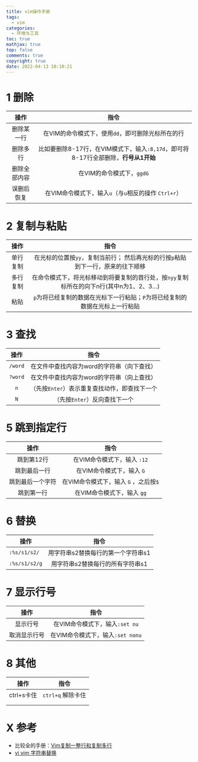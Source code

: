 ```yaml
---
title: vim操作手册
tags:
  - vim
categories:
  - 环境与工具
toc: true
mathjax: true
top: false
comments: true
copyright: true
date: 2022-04-13 10:10:21
---
```


# 1 删除

|     操作     |                             指令                             |
| :----------: | :----------------------------------------------------------: |
|  删除某一行  |      在VIM的命令模式下，使用`dd`，即可删除光标所在的行       |
|   删除多行   | 比如要删除8-17行，在VIM模式下，输入`:8,17d`，即可将8-17行全部删除，**行号从1开始** |
| 删除全部内容 |                  在VIM的命令模式下，`ggdG`                   |
|  误删后恢复  |     在VIM命令模式下，输入`u`（与`u`相反的操作 `Ctrl+r`）     |

# 2 复制与粘贴

|   操作   |                             指令                             |
| :------: | :----------------------------------------------------------: |
| 单行复制 | 在光标的位置按`yy`，复制当前行； 然后再光标的行按`p`粘贴到下一行，原来的往下顺移 |
| 多行复制 | 在命令模式下，将光标移动到将要复制的首行处，按`nyy`复制标所在的向下n行(其中n为1、2、3…) |
|   粘贴   | `p`为将已经复制的数据在光标下一行粘贴；`P`为将已经复制的数据在光标上一行粘贴 |

# 3 查找

|  操作   |                     指令                      |
| :-----: | :-------------------------------------------: |
| `/word` |  在文件中查找内容为word的字符串（向下查找）   |
| `?word` |  在文件中查找内容为word的字符串（向上查找）   |
|   `n`   | （先按`Enter`）表示重复查找动作，即查找下一个 |
|   `N`   |         （先按`Enter`）反向查找下一个         |

# 5 跳到指定行

|       操作       |                 指令                  |
| :--------------: | :-----------------------------------: |
|    跳到第12行    |      在VIM命令模式下，输入 `:12`      |
|   跳到最后一行   |       在VIM命令模式下，输入 `G`       |
| 跳到最后一个字符 | 在VIM命令模式下，输入 `G` ，之后按`$` |
|    跳到第一行    |      在VIM命令模式下，输入 `gg`       |

# 6 替换

|     操作      |                指令                |
| :-----------: | :--------------------------------: |
| `:%s/s1/s2/ ` | 用字符串s2替换每行的第一个字符串s1 |
| `:%s/s1/s2/g` |  用字符串s2替换每行的所有字符串s1  |

# 7 显示行号

|     操作     |               指令               |
| :----------: | :------------------------------: |
|   显示行号   |  在VIM命令模式下，输入`:set nu`  |
| 取消显示行号 | 在VIM命令模式下，输入`:set nonu` |

# 8 其他

|    操作    |       指令        |
| :--------: | :---------------: |
| ctrl+s卡住 | `ctrl+q` 解除卡住 |
|            |                   |
|            |                   |

# X 参考

* 比较全的手册：[Vim复制一整行和复制多行](https://www.cnblogs.com/h-c-g/p/11122899.html)
* [vi vim 字符串替换](https://blog.csdn.net/qiulinsama/article/details/88073663)

